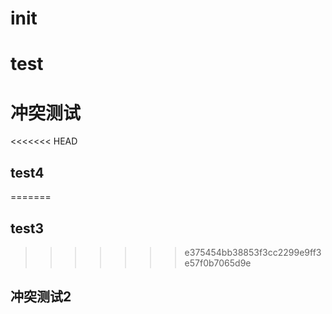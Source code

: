 # init
# test
# 冲突测试
<<<<<<< HEAD
## test4
=======
## test3
>>>>>>> e375454bb38853f3cc2299e9ff3e57f0b7065d9e
## 冲突测试2
